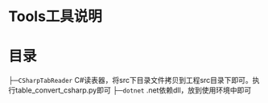 Tools工具说明
=====


目录
=====
├─`CSharpTabReader` C#读表器，将src下目录文件拷贝到工程src目录下即可。执行table_convert_csharp.py即可
├─`dotnet` .net依赖dll，放到使用环境中即可